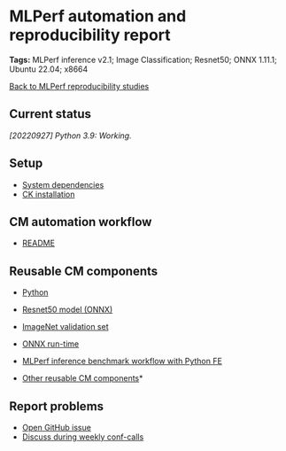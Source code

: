 # MLPerf automation and reproducibility report

**Tags:** MLPerf inference v2.1; Image Classification; Resnet50; ONNX 1.11.1; Ubuntu 22.04; x8664

[Back to MLPerf reproducibility studies](reproducibility.md)

## Current status

*[20220927] Python 3.9: Working.*

## Setup

* [System dependencies](../../cm/docs/installation.md#ubuntu--debian)
* [CK installation](../../cm/docs/installation.md#cm-installation)

## CM automation workflow

* [README](https://github.com/mlcommons/ck/tree/master/cm-mlops/script/app-mlperf-inference-vision-reference)

## Reusable CM components

* [Python](https://github.com/mlcommons/ck/tree/master/cm-mlops/script/get-python3)
* [Resnet50 model (ONNX)](https://github.com/mlcommons/ck/tree/master/cm-mlops/script/get-ml-model-resnet50-onnx)
* [ImageNet validation set](https://github.com/mlcommons/ck/tree/master/cm-mlops/script/get-imagenet-val)
* [ONNX run-time](https://github.com/mlcommons/ck/tree/master/cm-mlops/script/get-onnxruntime)
* [MLPerf inference benchmark workflow with Python FE](https://github.com/mlcommons/ck/tree/master/cm-mlops/script/app-mlperf-inference-vision-reference)

* [Other reusable CM components](https://github.com/mlcommons/ck/tree/master/cm-mlops/script)*

## Report problems

* [Open GitHub issue](https://github.com/mlcommons/ck/issues)
* [Discuss during weekly conf-calls](https://github.com/mlcommons/ck/blob/master/docs/mlperf-education-workgroup.md)
